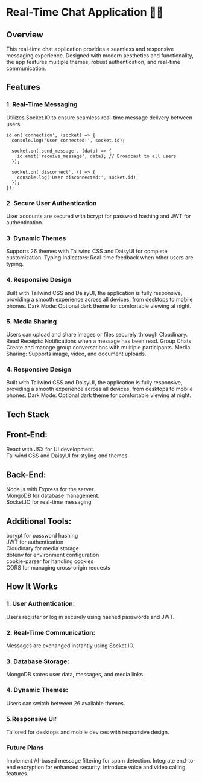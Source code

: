 # Real-Time Chat Application 📱💬
## Overview
This real-time chat application provides a seamless and responsive messaging experience. Designed with modern aesthetics and functionality, the app features multiple themes, robust authentication, and real-time communication.

## Features
### 1. Real-Time Messaging
Utilizes Socket.IO to ensure seamless real-time message delivery between users.
```
io.on('connection', (socket) => {
  console.log('User connected:', socket.id);

  socket.on('send_message', (data) => {
    io.emit('receive_message', data); // Broadcast to all users
  });

  socket.on('disconnect', () => {
    console.log('User disconnected:', socket.id);
  });
});
```
### 2. Secure User Authentication
User accounts are secured with bcrypt for password hashing and JWT for authentication.


### 3. Dynamic Themes
Supports 26 themes with Tailwind CSS and DaisyUI for complete customization.
Typing Indicators: Real-time feedback when other users are typing.
### 4. Responsive Design
Built with Tailwind CSS and DaisyUI, the application is fully responsive, providing a smooth experience across all devices, from desktops to mobile phones.
Dark Mode: Optional dark theme for comfortable viewing at night.
### 5. Media Sharing
Users can upload and share images or files securely through Cloudinary.
Read Receipts: Notifications when a message has been read.
Group Chats: Create and manage group conversations with multiple participants.
Media Sharing: Supports image, video, and document uploads.
### 4. Responsive Design
Built with Tailwind CSS and DaisyUI, the application is fully responsive, providing a smooth experience across all devices, from desktops to mobile phones.
Dark Mode: Optional dark theme for comfortable viewing at night.
## Tech Stack
## Front-End:
React with JSX for UI development.<br>
Tailwind CSS and DaisyUI for styling and themes
## Back-End:
Node.js with Express for the server.<br>
MongoDB for database management.<br>
Socket.IO for real-time messaging
## Additional Tools:
bcrypt for password hashing<br>
JWT for authentication<br>
Cloudinary for media storage<br>
dotenv for environment configuration<br>
cookie-parser for handling cookies<br>
CORS for managing cross-origin requests
## How It Works
### 1. User Authentication: 
Users register or log in securely using hashed passwords and JWT.
### 2. Real-Time Communication: 
Messages are exchanged instantly using Socket.IO.
### 3. Database Storage: 
MongoDB stores user data, messages, and media links.
### 4. Dynamic Themes:
Users can switch between 26 available themes.
### 5.Responsive UI: 
Tailored for desktops and mobile devices with responsive design.
### Future Plans
Implement AI-based message filtering for spam detection.
Integrate end-to-end encryption for enhanced security.
Introduce voice and video calling features.

